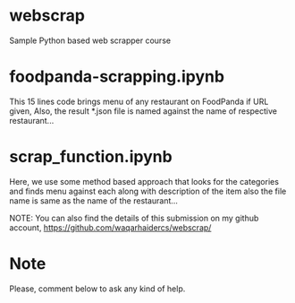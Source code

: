 # webscrap
Sample Python based web scrapper course

# foodpanda-scrapping.ipynb

This 15 lines code brings menu of any restaurant on FoodPanda if URL given,
Also, the result *.json file is named against the name of respective restaurant...

# scrap_function.ipynb

Here, we use some method based approach that looks for the categories and
finds menu against each along with description of the item also the file name
is same as the name of the restaurant...

NOTE: You can also find the details of this submission on my github account,
https://github.com/waqarhaidercs/webscrap/

# Note
Please, comment below to ask any kind of help.
